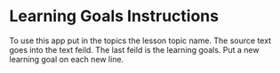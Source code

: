 # Learning Goals Instructions
To use this app put in the topics the lesson topic name. The source text goes into the text feild. The last feild is the learning goals. Put a new learning goal on each new line.
